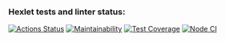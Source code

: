 ### Hexlet tests and linter status:
[![Actions Status](https://github.com/Kalifull/frontend-project-lvl2/workflows/hexlet-check/badge.svg)](https://github.com/Kalifull/frontend-project-lvl2/actions)
[![Maintainability](https://api.codeclimate.com/v1/badges/651d025d6007362af13c/maintainability)](https://codeclimate.com/github/Kalifull/frontend-project-lvl2/maintainability)
[![Test Coverage](https://api.codeclimate.com/v1/badges/651d025d6007362af13c/test_coverage)](https://codeclimate.com/github/Kalifull/frontend-project-lvl2/test_coverage)
[![Node CI](https://github.com/Kalifull/frontend-project-lvl2/workflows/nodejs.yml/badge.svg)](https://github.com/Kalifull/frontend-project-lvl2/actions/workflows/nodejs.yml)
